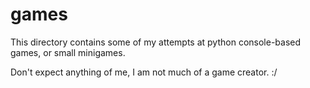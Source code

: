 # games

This directory contains some of my attempts at python console-based games, or small minigames.


Don't expect anything of me, I am not much of a game creator. :/